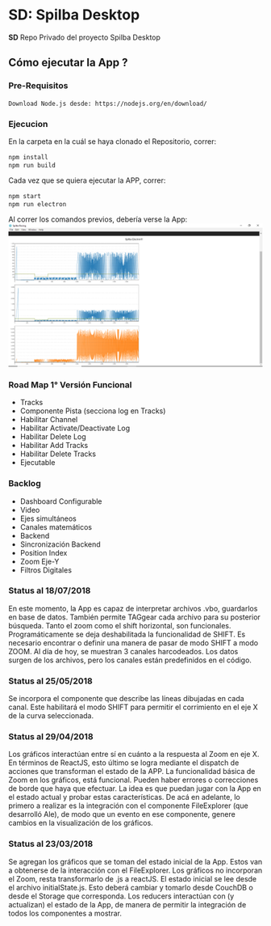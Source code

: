 # SD: Spilba Desktop


**SD** Repo Privado del proyecto Spilba Desktop


## Cómo ejecutar la App ?

### Pre-Requisitos

```
Download Node.js desde: https://nodejs.org/en/download/
```

### Ejecucion 
En la carpeta en la cuál se haya clonado el Repositorio, correr:

```
npm install
npm run build
```

Cada vez que se quiera ejecutar la APP, correr:

```
npm start
npm run electron
```

Al correr los comandos previos, debería verse la App:
![Captura de Pantalla APP Spilba](src/images/CAPTURA_SPILBA_1.png)

### Road Map 1° Versión Funcional
- Tracks
- Componente Pista (secciona log en Tracks)
- Habilitar Channel
- Habilitar Activate/Deactivate Log
- Habilitar Delete Log
- Habilitar Add Tracks
- Habilitar Delete Tracks
- Ejecutable

### Backlog
- Dashboard Configurable
- Video
- Ejes simultáneos
- Canales matemáticos
- Backend
- Sincronización Backend
- Position Index
- Zoom Eje-Y
- Filtros Digitales


### Status al 18/07/2018
En este momento, la App es capaz de interpretar archivos .vbo, guardarlos en base de datos. También permite TAGgear cada archivo para su posterior búsqueda. Tanto el zoom como el shift horizontal, son funcionales. Programáticamente se deja deshabilitada la funcionalidad de SHIFT. Es necesario encontrar o definir una manera de pasar de modo SHIFT a modo ZOOM. Al día de hoy, se muestran 3 canales harcodeados. Los datos surgen de los archivos, pero los canales están predefinidos en el código.

### Status al 25/05/2018
Se incorpora el componente que describe las líneas dibujadas en cada canal. Este habilitará el modo SHIFT para permitir el corrimiento en el eje X de la curva seleccionada.

### Status al 29/04/2018
Los gráficos interactúan entre sí en cuánto a la respuesta al Zoom en eje X. En términos de ReactJS, esto último se logra mediante el dispatch de acciones que transforman el estado de la APP. La funcionalidad básica de Zoom en los gráficos, está funcional. Pueden haber errores o correcciones de borde que haya que efectuar. La idea es que puedan jugar con la App en el estado actual y probar estas características. De acá en adelante, lo primero a realizar es la integración con el componente FileExplorer (que desarrolló Ale), de modo que un evento en ese componente, genere cambios en la visualización de los gráficos.


### Status al 23/03/2018 
Se agregan los gráficos que se toman del estado inicial de la App. Estos van a obtenerse de la interacción con el FileExplorer. 
Los gráficos no incorporan el Zoom, resta transformarlo de .js a reactJS. 
El estado inicial se lee desde el archivo initialState.js. Esto deberá cambiar y tomarlo desde CouchDB o desde el Storage que corresponda. 
Los reducers interactúan con (y actualizan) el estado de la App, de manera de permitir la integración de todos los componentes a mostrar.
